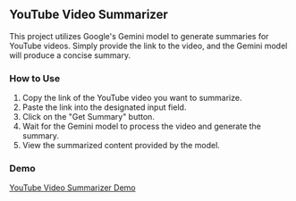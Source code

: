## YouTube Video Summarizer

This project utilizes Google's Gemini model to generate summaries for YouTube videos. Simply provide the link to the video, and the Gemini model will produce a concise summary.

### How to Use

1. Copy the link of the YouTube video you want to summarize.
2. Paste the link into the designated input field.
3. Click on the "Get Summary" button.
4. Wait for the Gemini model to process the video and generate the summary.
5. View the summarized content provided by the model.

### Demo

[YouTube Video Summarizer Demo](https://youtubevideosummerizer.streamlit.app/)
